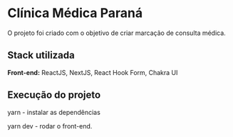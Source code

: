 
# Clínica Médica Paraná

O projeto foi criado com o objetivo de criar marcação de consulta médica.


## Stack utilizada

**Front-end:** ReactJS, NextJS, React Hook Form, Chakra UI

## Execução do projeto

yarn - instalar as dependências

yarn dev - rodar o front-end.
